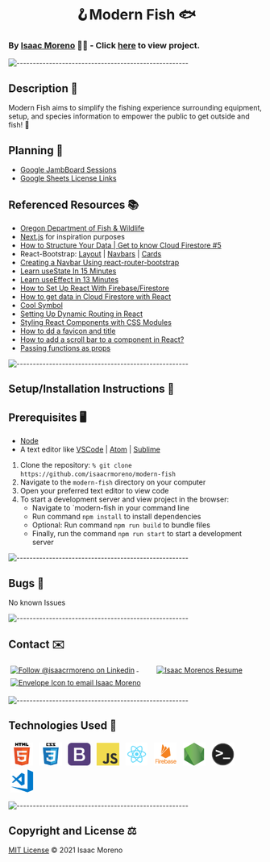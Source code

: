 <h1 align="center">
🪝Modern Fish 🐟</h1>

### By [Isaac Moreno](https://www.linkedin.com/in/isaacrmoreno/) 👨‍💻 - Click [here](gh-PagesLinkGoesHere.com) to view project.

![-----------------------------------------------------](https://raw.githubusercontent.com/andreasbm/readme/master/assets/lines/rainbow.png)

## Description 📝

Modern Fish aims to simplify the fishing experience surrounding equipment, setup, and species information to empower the public to get outside and fish! 🎣

## Planning 💭

- [Google JambBoard Sessions](https://jamboard.google.com/d/1FJhob6JlhvUJvb_CHkdnW7x68ARuwwHf8LQ5zq6dMd4/edit?usp=sharing)
- [Google Sheets License Links](https://docs.google.com/spreadsheets/d/1a7eg-rUPJPo-gTNdO2MGwSv6_pI3vOlYoblLg1BNEh8/edit?usp=sharing)

## Referenced Resources 📚

- [Oregon Department of Fish & Wildlife](https://myodfw.com/fishing/species)
- [Next.js](https://nextjs.org/) for inspiration purposes
- [How to Structure Your Data | Get to know Cloud Firestore #5](https://youtu.be/haMOUb3KVSo)
- React-Bootstrap: [Layout](https://react-bootstrap.github.io/layout/grid/) | [Navbars](https://react-bootstrap.netlify.app/components/navbar/#navbars) | [Cards](https://react-bootstrap.netlify.app/components/cards/)
- [Creating a Navbar Using react-router-bootstrap](https://faiizii992.medium.com/creating-a-navbar-using-react-router-dom-and-react-bootstrap-react-router-bootstrap-e6b59015a5ec)
- [Learn useState In 15 Minutes](https://youtu.be/O6P86uwfdR0)
- [Learn useEffect in 13 Minutes](https://www.youtube.com/watch?v=0ZJgIjIuY7U)
- [How to Set Up React With Firebase/Firestore](https://youtu.be/3ZEz-iposj8)
- [How to get data in Cloud Firestore with React](https://www.youtube.com/watch?v=ckkeZ_f3b-M)
- [Cool Symbol](https://coolsymbol.com/)
- [Setting Up Dynamic Routing in React](https://betterprogramming.pub/setting-up-dynamic-routing-in-react-23ca07d59057)
- [Styling React Components with CSS Modules](https://www.youtube.com/watch?v=ZawAwPYrxGA)
- [How to dd a favicon and title](https://youtu.be/7pJmM-XdPm8)
- [How to add a scroll bar to a component in React?](https://stackoverflow.com/questions/50891589/how-to-add-a-scroll-bar-to-a-component-in-react)
- [Passing functions as props](https://www.youtube.com/watch?v=Q8B_j4JuKNU)

![-----------------------------------------------------](https://raw.githubusercontent.com/andreasbm/readme/master/assets/lines/rainbow.png)

## Setup/Installation Instructions 📁

## Prerequisites 🖥️

- [Node](https://nodejs.org/en/)
- A text editor like [VSCode](https://code.visualstudio.com/) | [Atom](https://atom.io/) | [Sublime](https://www.sublimetext.com/)

1. Clone the repository: `% git clone https://github.com/isaacrmoreno/modern-fish`
2. Navigate to the `modern-fish` directory on your computer
3. Open your preferred text editor to view code
4. To start a development server and view project in the browser:
   - Navigate to `modern-fish in your command line
   - Run command `npm install` to install dependencies
   - Optional: Run command `npm run build` to bundle files
   - Finally, run the command `npm run start` to start a development server

![-----------------------------------------------------](https://raw.githubusercontent.com/andreasbm/readme/master/assets/lines/rainbow.png)

## Bugs 🐛

No known Issues

![-----------------------------------------------------](https://raw.githubusercontent.com/andreasbm/readme/master/assets/lines/rainbow.png)

## Contact ✉️

<a href="https://www.linkedin.com/in/isaacrmoreno/">
<img src=https://www.siggis.be/wp-content/uploads/2018/01/linkedin-white-logo-png-14.png  height="35" style="vertical-align:top; margin:4px" alt="Follow @isaacrmoreno on Linkedin"> 
</a>
  
<a href="https://www.linkedin.com/in/isaacrmoreno/detail/overlay-view/urn:li:fsd_profileTreasuryMedia:(ACoAABbcixsBolCKVekvoltt8M8rMX7WIJB_QNM,1635462624708)/">
<img src=https://image.flaticon.com/icons/png/512/942/942748.png height="35" style="vertical-align:top; margin:4px" alt="Isaac Morenos Resume"></a>
  
<a href="mailto:ipdxcreative@gmail.com">
<img src=https://image.flaticon.com/icons/png/512/3617/3617143.png height="35" style="vertical-align:top; margin:4px" alt="Envelope Icon to email Isaac Moreno"></a>

![-----------------------------------------------------](https://raw.githubusercontent.com/andreasbm/readme/master/assets/lines/rainbow.png)

## Technologies Used 💾

<div>
<img src="https://raw.githubusercontent.com/github/explore/80688e429a7d4ef2fca1e82350fe8e3517d3494d/topics/html/html.png" alt="html" height="45" style="vertical-align:top; margin:4px">
<img src="https://raw.githubusercontent.com/github/explore/80688e429a7d4ef2fca1e82350fe8e3517d3494d/topics/css/css.png" alt="css" height="45" style="vertical-align:top; margin:4px">
<img src="https://raw.githubusercontent.com/github/explore/80688e429a7d4ef2fca1e82350fe8e3517d3494d/topics/bootstrap/bootstrap.png" alt="Bootstrap" height="45" style="vertical-align:top; margin:4px">
<img src="https://raw.githubusercontent.com/github/explore/80688e429a7d4ef2fca1e82350fe8e3517d3494d/topics/javascript/javascript.png" alt="Javascript" height="45" style="vertical-align:top; margin:4px">
<img src="https://raw.githubusercontent.com/github/explore/80688e429a7d4ef2fca1e82350fe8e3517d3494d/topics/react/react.png" alt="React" height="45" style="vertical-align:top; margin:4px">
<img src="https://raw.githubusercontent.com/devicons/devicon/9f4f5cdb393299a81125eb5127929ea7bfe42889/icons/firebase/firebase-plain-wordmark.svg" alt="Firebase" height="45" style="vertical-align:top; margin:4px">
<img src="https://raw.githubusercontent.com/github/explore/80688e429a7d4ef2fca1e82350fe8e3517d3494d/topics/nodejs/nodejs.png" alt="NodeJS" height="45" style="vertical-align:top; margin:4px">
<img src="https://raw.githubusercontent.com/github/explore/80688e429a7d4ef2fca1e82350fe8e3517d3494d/topics/terminal/terminal.png" alt="Terminal" height="45" style="vertical-align:top; margin:4px">
<img src="https://raw.githubusercontent.com/github/explore/80688e429a7d4ef2fca1e82350fe8e3517d3494d/topics/visual-studio-code/visual-studio-code.png" alt="VS Code" height="45" style="vertical-align:top; margin:4px">
</div>

![-----------------------------------------------------](https://raw.githubusercontent.com/andreasbm/readme/master/assets/lines/rainbow.png)

<h2>Copyright and License ⚖️</h2>

[MIT License](license) &copy; 2021 Isaac Moreno
